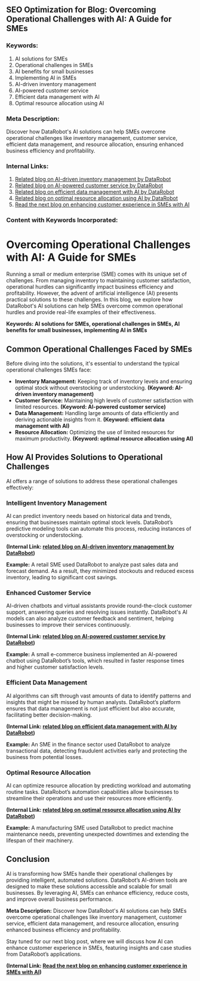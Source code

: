 ## SEO Optimization for Blog: Overcoming Operational Challenges with AI: A Guide for SMEs

### Keywords:
1. AI solutions for SMEs
2. Operational challenges in SMEs
3. AI benefits for small businesses
4. Implementing AI in SMEs
5. AI-driven inventory management
6. AI-powered customer service
7. Efficient data management with AI
8. Optimal resource allocation using AI

### Meta Description:
Discover how DataRobot's AI solutions can help SMEs overcome operational challenges like inventory management, customer service, efficient data management, and resource allocation, ensuring enhanced business efficiency and profitability.

### Internal Links:
1. [Related blog on AI-driven inventory management by DataRobot](insert-link-here)
2. [Related blog on AI-powered customer service by DataRobot](insert-link-here)
3. [Related blog on efficient data management with AI by DataRobot](insert-link-here)
4. [Related blog on optimal resource allocation using AI by DataRobot](insert-link-here)
5. [Read the next blog on enhancing customer experience in SMEs with AI](insert-link-here)

### Content with Keywords Incorporated:

# Overcoming Operational Challenges with AI: A Guide for SMEs

Running a small or medium enterprise (SME) comes with its unique set of challenges. From managing inventory to maintaining customer satisfaction, operational hurdles can significantly impact business efficiency and profitability. However, the advent of artificial intelligence (AI) presents practical solutions to these challenges. In this blog, we explore how DataRobot's AI solutions can help SMEs overcome common operational hurdles and provide real-life examples of their effectiveness.

**Keywords: AI solutions for SMEs, operational challenges in SMEs, AI benefits for small businesses, implementing AI in SMEs**

## Common Operational Challenges Faced by SMEs

Before diving into the solutions, it's essential to understand the typical operational challenges SMEs face:

- **Inventory Management:** Keeping track of inventory levels and ensuring optimal stock without overstocking or understocking. **(Keyword: AI-driven inventory management)**
- **Customer Service:** Maintaining high levels of customer satisfaction with limited resources. **(Keyword: AI-powered customer service)**
- **Data Management:** Handling large amounts of data efficiently and deriving actionable insights from it. **(Keyword: efficient data management with AI)**
- **Resource Allocation:** Optimizing the use of limited resources for maximum productivity. **(Keyword: optimal resource allocation using AI)**

## How AI Provides Solutions to Operational Challenges

AI offers a range of solutions to address these operational challenges effectively:

### Intelligent Inventory Management

AI can predict inventory needs based on historical data and trends, ensuring that businesses maintain optimal stock levels. DataRobot’s predictive modeling tools can automate this process, reducing instances of overstocking or understocking.

**(Internal Link: [related blog on AI-driven inventory management by DataRobot](insert-link-here))**

**Example:** A retail SME used DataRobot to analyze past sales data and forecast demand. As a result, they minimized stockouts and reduced excess inventory, leading to significant cost savings.

### Enhanced Customer Service

AI-driven chatbots and virtual assistants provide round-the-clock customer support, answering queries and resolving issues instantly. DataRobot's AI models can also analyze customer feedback and sentiment, helping businesses to improve their services continuously.

**(Internal Link: [related blog on AI-powered customer service by DataRobot](insert-link-here))**

**Example:** A small e-commerce business implemented an AI-powered chatbot using DataRobot’s tools, which resulted in faster response times and higher customer satisfaction levels.

### Efficient Data Management

AI algorithms can sift through vast amounts of data to identify patterns and insights that might be missed by human analysts. DataRobot’s platform ensures that data management is not just efficient but also accurate, facilitating better decision-making.

**(Internal Link: [related blog on efficient data management with AI by DataRobot](insert-link-here))**

**Example:** An SME in the finance sector used DataRobot to analyze transactional data, detecting fraudulent activities early and protecting the business from potential losses.

### Optimal Resource Allocation

AI can optimize resource allocation by predicting workload and automating routine tasks. DataRobot’s automation capabilities allow businesses to streamline their operations and use their resources more efficiently.

**(Internal Link: [related blog on optimal resource allocation using AI by DataRobot](insert-link-here))**

**Example:** A manufacturing SME used DataRobot to predict machine maintenance needs, preventing unexpected downtimes and extending the lifespan of their machinery.

## Conclusion

AI is transforming how SMEs handle their operational challenges by providing intelligent, automated solutions. DataRobot’s AI-driven tools are designed to make these solutions accessible and scalable for small businesses. By leveraging AI, SMEs can enhance efficiency, reduce costs, and improve overall business performance.

**Meta Description:** Discover how DataRobot's AI solutions can help SMEs overcome operational challenges like inventory management, customer service, efficient data management, and resource allocation, ensuring enhanced business efficiency and profitability.

Stay tuned for our next blog post, where we will discuss how AI can enhance customer experience in SMEs, featuring insights and case studies from DataRobot’s applications.

**(Internal Link: [Read the next blog on enhancing customer experience in SMEs with AI](insert-link-here))**